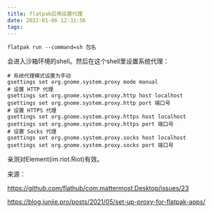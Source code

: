 ```yaml
---
title: flatpak应用设置代理
date: 2022-01-06 12:31:56
tags:
---
```


```shell
flatpak run --command=sh 包名
```

会进入沙箱环境的shell。然后在这个shell里设置系统代理：

```shell
# 系统代理模式设置为手动
gsettings set org.gnome.system.proxy mode manual
# 设置 HTTP 代理
gsettings set org.gnome.system.proxy.http host localhost
gsettings set org.gnome.system.proxy.http port 端口号
# 设置 HTTPS 代理
gsettings set org.gnome.system.proxy.https host localhost
gsettings set org.gnome.system.proxy.https port 端口号
# 设置 Socks 代理
gsettings set org.gnome.system.proxy.socks host localhost
gsettings set org.gnome.system.proxy.socks port 端口号
```

亲测对Element(im.riot.Riot)有效。

来源：

<https://github.com/flathub/com.mattermost.Desktop/issues/23>

<https://blog.junjie.pro/posts/2021/05/set-up-proxy-for-flatpak-apps/>
